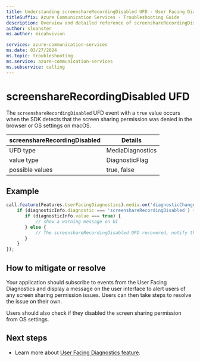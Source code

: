 ```yaml
---
title: Understanding screenshareRecordingDisabled UFD - User Facing Diagnostics
titleSuffix: Azure Communication Services - Troubleshooting Guide
description: Overview and detailed reference of screenshareRecordingDisabled UFD.
author: sloanster
ms.author: micahvivion

services: azure-communication-services
ms.date: 03/27/2024
ms.topic: troubleshooting
ms.service: azure-communication-services
ms.subservice: calling
---
```


# screenshareRecordingDisabled UFD
The `screenshareRecordingDisabled` UFD event with a `true` value occurs when the SDK detects that the screen sharing permission was denied in the browser or OS settings on macOS.

| screenshareRecordingDisabled          | Details                |
| --------------------------------------|------------------------|
| UFD type                              | MediaDiagnostics       |
| value type                            | DiagnosticFlag         |
| possible values                       | true, false            |

## Example
```typescript
call.feature(Features.UserFacingDiagnostics).media.on('diagnosticChanged', (diagnosticInfo) => {
    if (diagnosticInfo.diagnostic === 'screenshareRecordingDisabled') {
       if (diagnosticInfo.value === true) {
           // show a warning message on UI
       } else {
           // The screenshareRecordingDisabled UFD recovered, notify the user
       }
    }
});
```
## How to mitigate or resolve
Your application should subscribe to events from the User Facing Diagnostics and display a message on the user interface to alert users of any screen sharing permission issues.
Users can then take steps to resolve the issue on their own.

Users should also check if they disabled the screen sharing permission from OS settings.

## Next steps
* Learn more about [User Facing Diagnostics feature](../../../../../concepts/voice-video-calling/user-facing-diagnostics.md?pivots=platform-web).

